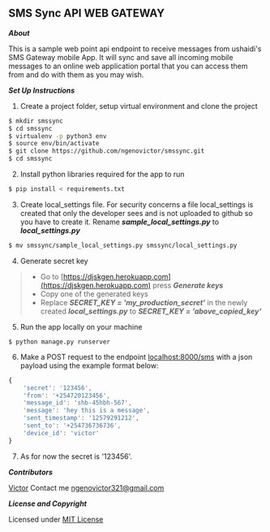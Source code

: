 ## SMS Sync API WEB GATEWAY

**_About_**

This is a sample web point api endpoint to receive messages from ushaidi's SMS Gateway mobile App.
It will sync and save all incoming mobile messages to an online web application portal that you can access them from and do with them as you may wish.

**_Set Up Instructions_**

1. Create a project folder, setup virtual environment and clone the project
```bash
$ mkdir smssync
$ cd smssync
$ virtualenv -p python3 env
$ source env/bin/activate
$ git clone https://github.com/ngenovictor/smssync.git
$ cd smssync
```

2. Install python libraries required for the app to run
```bash
$ pip install < requirements.txt
```

3. Create local\_settings file. For security concerns a file local\_settings is created that only the developer sees and is not uploaded to github so you have to create it. Rename **_sample\_local\_settings.py_** to **_local\_settings.py_**
```bash
$ mv smssync/sample_local_settings.py smssync/local_settings.py
```

4. Generate secret key

> - Go to [https://djskgen.herokuapp.com](https://djskgen.herokuapp.com) press **_Generate keys_**
> - Copy one of the generated keys
> - Replace **_SECRET\_KEY = 'my\_production\_secret'_** in the newly created **_local\_settings.py_** to **_SECRET\_KEY = 'above\_copied\_key'_**


5. Run the app locally on your machine
```bh
$ python manage.py runserver
```

6. Make a POST request to the endpoint [localhost:8000/sms](http://localhost:8000/sms) with a json payload using the example format below:
```js
{
    'secret': '123456', 
    'from': '+254720123456', 
    'message_id': 'shb-45hbh-567', 
    'message': 'hey this is a message', 
    'sent_timestamp': '12579291212', 
    'sent_to': '+254736736736', 
    'device_id': 'victor'
}
```

7. As for now the secret is '123456'.

**_Contributors_**

[Victor](https://github.com/ngenovictor)
Contact me [ngenovictor321@gmail.com](mailto:ngenovictor321@gmail.com)

**_License and Copyright_**

Licensed under [MIT License](license)


